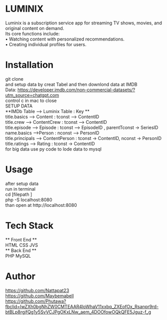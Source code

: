 # LUMINIX
Luminix is a subscription service app for streaming TV shows, movies, and original content on demand.<br>
Its core functions include:<br>
• Watching content with personalized recommendations.<br>
• Creating individual profiles for users.

# Installation
git clone <br>
and setup data by creat Tabel and then downlond data at IMDB<br>
Data: https://developer.imdb.com/non-commercial-datasets/?utm_source=chatgpt.com<br>
control c in mac to close<br>
SETUP DATA<br>
**IMDb Table --> Luminix Table : Key **<br>
title.basics --> Content : tconst --> ContentID<br>
title.crew --> ContentCrew : tconst --> ContentID<br>
title.episode --> Episode : tconst --> EpisodeID , parentTconst → SeriesID<br>
name.basics -->Person : nconst --> PersonID<br>
title.principals --> ContentPerson : tconst → ContentID, nconst → PersonID<br>
title.ratings --> Rating : tconst → ContentID<br>
for big data use py code to lode data to mysql
# Usage
after setup data<br>
run in terminal<br>
cd [filepath ]<br>
php -S localhost:8080<br>
than open at http://localhost:8080<br>
# Tech Stack
** Front End ** <br>
HTML CSS JVS<br>
** Back End ** <br>
PHP MySQL <br>

# Author
https://github.com/Nattapat23<br>
https://github.com/Maybemabell<br>
https://github.com/Phutawa?fbclid=IwZXh0bgNhZW0CMTEAAR4loWhaV11xxbq_ZXEofOx_Rsanpr9rd-btBLp8rgjfQg1y5SvVCJPgOKxLNw_aem_4DOOfowOQkQFE5Jguz-f_g<br>


